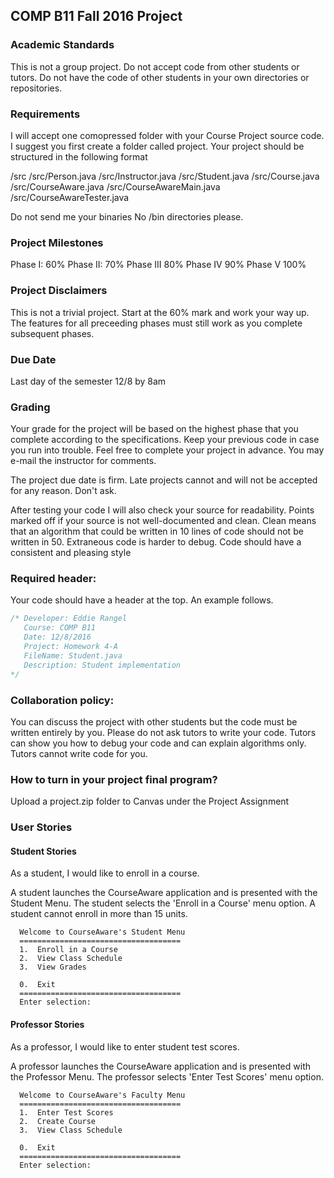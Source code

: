 ## COMP B11 Fall 2016 Project

### Academic Standards
This is not a group project. Do not accept code from other students or tutors.
Do not have the code of other students in your own directories or repositories.

### Requirements
I will accept one comopressed folder with your Course Project source code. I suggest you first create 
a folder called project. Your project should be structured in the following format

/src
/src/Person.java
/src/Instructor.java
/src/Student.java
/src/Course.java
/src/CourseAware.java
/src/CourseAwareMain.java
/src/CourseAwareTester.java

Do not send me your binaries
No /bin directories please.

### Project Milestones
Phase I: 60%
Phase II: 70%
Phase III 80%
Phase IV 90%
Phase V 100%

### Project Disclaimers
This is not a trivial project. Start at the 60% mark and work your way up. The features for all preceeding phases
must still work as you complete subsequent phases.

### Due Date
Last day of the semester 12/8 by 8am

### Grading
Your grade for the project will be based on the highest phase that you complete according to 
the specifications. Keep your previous code in case you run into trouble. Feel free to complete 
your project in advance. You may e-mail the instructor for comments.

The project due date is firm. Late projects cannot and will not be accepted for any reason. Don't ask.

After testing your code I will also check your source for readability. Points marked off if your source is not well-documented and clean. Clean means that an algorithm that could be written in 10 lines of code should not be written in 50. Extraneous code is harder to debug. Code should have a consistent and pleasing style

### Required header:
Your code should have a header at the top. An example follows.

```java
/* Developer: Eddie Rangel
   Course: COMP B11
   Date: 12/8/2016
   Project: Homework 4-A
   FileName: Student.java
   Description: Student implementation
*/
```
### Collaboration policy:
You can discuss the project with other students but the code must be written entirely by you. 
Please do not ask tutors to write your code. Tutors can show you how to debug your code and can 
explain algorithms only. Tutors cannot write code for you.

### How to turn in your project final program?
Upload a project.zip folder to Canvas under the Project Assignment

### User Stories

#### Student Stories
As a student, I would like to enroll in a course. 

A student launches the CourseAware application and is presented with the Student Menu. The student
selects the 'Enroll in a Course' menu option. A student cannot enroll in more than 15 units.  


```console
  Welcome to CourseAware's Student Menu
  ====================================
  1.  Enroll in a Course
  2.  View Class Schedule
  3.  View Grades

  0.  Exit
  ====================================
  Enter selection:
```

#### Professor Stories

As a professor, I would like to enter student test scores.

A professor launches the CourseAware application and is presented with the Professor Menu. The
professor selects 'Enter Test Scores' menu option. 


```console
  Welcome to CourseAware's Faculty Menu
  ====================================
  1.  Enter Test Scores
  2.  Create Course
  3.  View Class Schedule

  0.  Exit
  ====================================
  Enter selection:
```
